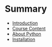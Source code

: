 # Summary

* [Introduction](README.md)
* [Course Content](course.md)
* [About Python](python.md)
* [Installation](python_installation.md)
